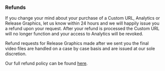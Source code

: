 ### Refunds

If you change your mind about your purchase of a Custom URL, Analytics or Release Graphics, let us know within 24 hours and we will happily issue you a refund upon your request. After your refund is processed the Custom URL will no longer function and your access to Analytics will be revoked. 

Refund requests for Release Graphics made after we sent you the final video files are handled on a case by case basis and are issued at our sole discretion.

Our full refund policy can be found [here](https://song.link/refund-policy).
